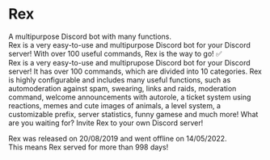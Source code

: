 # Rex
A multipurpose Discord bot with many functions.  
Rex is a very easy-to-use and multipurpose Discord bot for your Discord server! With over 100 useful commands, Rex is the way to go! ✅  
Rex is a very easy-to-use and multiprupose Discord bot for your Discord server! It has over 100 commands, which are divided into 10 categories. Rex is highly configurable and includes many useful functions, such as automoderation against spam, swearing, links and raids, moderation command, welcome announcements with autorole, a ticket system using reactions, memes and cute images of animals, a level system, a customizable prefix, server statistics, funny gamese and much more! What are you waiting for? Invite Rex to your own Discord server!  
  
Rex was released on 20/08/2019 and went offline on 14/05/2022.  
This means Rex served for more than 998 days!
